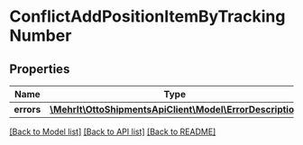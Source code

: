 # ConflictAddPositionItemByTrackingNumber

## Properties
Name | Type | Description | Notes
------------ | ------------- | ------------- | -------------
**errors** | [**\MehrIt\OttoShipmentsApiClient\Model\ErrorDescription**](ErrorDescription.md) |  | [optional] 

[[Back to Model list]](../../README.md#documentation-for-models) [[Back to API list]](../../README.md#documentation-for-api-endpoints) [[Back to README]](../../README.md)

